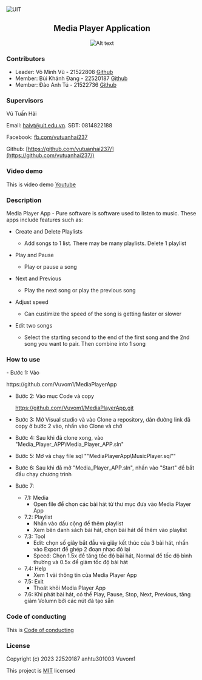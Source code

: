 ![UIT](https://img.shields.io/badge/from-UIT%20VNUHCM-blue?style=for-the-badge&link=https%3A%2F%2Fwww.uit.edu.vn%2F)

 <h2 align="center"> Media Player Application </h2>

<p align="center">
  <img src="https://www.uit.edu.vn/sites/vi/files/banner_uit.png" alt="Alt text">
</p>


<h3>Contributors</h3>

- Leader: Võ Minh Vũ - 21522808 [Github](https://github.com/Vuvom1)
- Member: Bùi Khánh Đang - 22520187 [Github](https://github.com/22520187)
- Member: Đào Anh Tú - 21522736 [Github](https://github.com/anhtu301003)

<h3>Supervisors</h3>

Vũ Tuấn Hải

Email: haivt@uit.edu.vn. SĐT: 0814822188

Facebook: [fb.com/vutuanhai237](fb.com/vutuanhai237)

Github: [https://github.com/vutuanhai237/](https://github.com/vutuanhai237/)

<h3>Video demo</h3>

This is video demo [Youtube](https://youtu.be/3-jq1GlJRl8)

<h3>Description</h3>

Media Player App - Pure software is software used to listen to music. These apps include features such as:

* Create and Delete Playlists
  - Add songs to 1 list. There may be many playlists. Delete 1 playlist

* Play and Pause
  - Play or pause a song

* Next and Previous
  - Play the next song or play the previous song

* Adjust speed
  - Can custimize the speed of the song is getting faster or slower
 
* Edit two songs
  - Select the starting second to the end of the first song and the 2nd song you want to pair. Then combine into 1 song


<h3>How to use</h3>
- Bước 1: Vào <p> https://github.com/Vuvom1/MediaPlayerApp </p>

- Bước 2: Vào mục Code và copy <p> https://github.com/Vuvom1/MediaPlayerApp.git </p>

- Bước 3: Mở Visual studio và vào Clone a repository, dán đường link đã copy ở bước 2 vào, nhấn vào Clone và chờ

- Bước 4: Sau khi đã clone xong, vào "Media_Player_APP\Media_Player_APP.sln"

- Bước 5: Mở và chạy file sql ""MediaPlayerApp\MusicPlayer.sql""

- Bước 6: Sau khi đã mở "Media_Player_APP.sln", nhấn vào "Start" để bắt đầu chạy chương trình

- Bước 7: 
     - 7.1: Media
        + Open file để chọn các bài hát từ thư mục đưa vào Media Player App
     - 7.2: Playlist
        + Nhấn vào dấu cộng để thêm playlist
        + Xem bên danh sách bài hát, chọn bài hát để thêm vào playlist
     - 7.3: Tool
        + Edit: chọn số giây bắt đầu và giây kết thúc của 3 bài hát, nhấn vào Export để ghép 2 đoạn nhạc đó lại
        + Speed: Chọn 1.5x để tăng tốc độ bài hát, Normal để tốc độ bình thường và 0.5x để giảm tốc độ bài hát
     - 7.4: Help
        + Xem 1 vài thông tin của Media Player App
     - 7.5: Exit
        + Thoát khỏi Media Player App
     - 7.6: Khi phát bài hát, có thể Play, Pause, Stop, Next, Previous, tăng giảm Volumn bởi các nút đã tạo sẵn
       

<h3>Code of conducting</h3>

This is [Code of conducting](https://github.com/Vuvom1/MediaPlayerApp/blob/main/CODE_OF_CONDUCT.md)


<h3>License</h3>

Copyright (c) 2023 22520187 anhtu301003 Vuvom1

This project is [MIT](https://github.com/Vuvom1/MediaPlayerApp/blob/main/License) licensed

